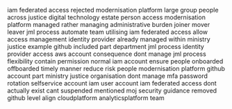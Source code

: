iam federated access rejected modernisation platform large group people across justice digital technology estate person access modernisation platform managed rather managing administrative burden joiner mover leaver jml process automate team utilising iam federated access allow access management identity provider already managed within ministry justice example github included part department jml process identity provider access aws account consequence dont manage jml process flexibility contain permission normal iam account ensure people onboarded offboarded timely manner reduce risk people modernisation platform github account part ministry justice organisation dont manage mfa password rotation selfservice account iam user account iam federated access dont actually exist cant suspended mentioned moj security guidance removed github level align cloudplatform analyticsplatform team